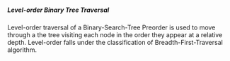 ##### Level-order Binary Tree Traversal

Level-order traversal of a Binary-Search-Tree Preorder is used to move through a the tree visiting each node in the order they appear at a relative depth. Level-order falls under the classification of Breadth-First-Traversal algorithm.  